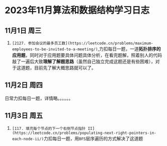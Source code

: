 # 2023年11月算法和数据结构学习日志

## 11月1日 周三

1. `[2127. 参加会议的最多员工数](https://leetcode.cn/problems/maximum-employees-to-be-invited-to-a-meeting/)`,力扣每日一题，一道**拓扑排序的应用题**，同时对于应用题要具体问题具体分析，在看完题解，照着别人的代码敲了一遍后大致**理解了解题思路**（虽然自己独立完成这题还是有些困难），对于这道题，目前先了解大概思路就可以了。

## 11月2日 周四

日常力扣每日一题，详情略。。。。。。

## 11月3日 周五

1. `[117. 填充每个节点的下一个右侧节点指针 II](https://leetcode.cn/problems/populating-next-right-pointers-in-each-node-ii/)`力扣每日一题，用`BFS`层序遍历的方式解决了这道题